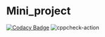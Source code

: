 # Mini_project
[![Codacy Badge](https://app.codacy.com/project/badge/Grade/c36c027fe7594b0b84ca52895238943b)](https://www.codacy.com/gh/L99002516/Mini_project/dashboard?utm_source=github.com&amp;utm_medium=referral&amp;utm_content=L99002516/Mini_project&amp;utm_campaign=Badge_Grade)
![cppcheck-action](https://github.com/L99002516/Mini_project/workflows/cppcheck-action/badge.svg)
